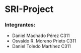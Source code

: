 # SRI-Project

### Integrantes:
- Daniel Machado Pérez C311
- Osvaldo R. Moreno Prieto C311
- Daniel Toledo Martínez C311
